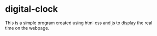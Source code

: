 # digital-clock

This is a simple program created using html css and js to display the real time on the webpage.
